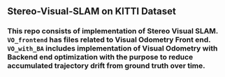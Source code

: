## Stereo-Visual-SLAM on KITTI Dataset

### This repo consists of implementation of Stereo Visual SLAM. ` VO_frontend ` has files related to Visual Odometry Front end. ` VO_with_BA ` includes implementation of Visual Odometry with Backend end optimization with the purpose to reduce accumulated trajectory drift from ground truth over time.





  


